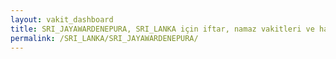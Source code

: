 ```yaml
---
layout: vakit_dashboard
title: SRI_JAYAWARDENEPURA, SRI_LANKA için iftar, namaz vakitleri ve hava durumu - ilçe/eyalet seç
permalink: /SRI_LANKA/SRI_JAYAWARDENEPURA/
---
```


<script type="text/javascript">
  var GLOBAL_COUNTRY = 'SRI_LANKA';
  var GLOBAL_CITY = 'SRI_JAYAWARDENEPURA';
  var GLOBAL_STATE = '';
  var lat = 72;
  var lon = 21;
</script>
